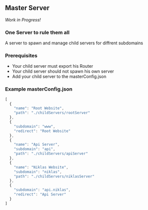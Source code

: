 ## Master Server
_Work in Progress!_

### One Server to rule them all
A server to spawn and manage child servers for diffrent subdomains

### Prerequisites
- Your child server must export his Router
- Your child server should not spawn his own server
- Add your child server to the masterConfig.json

### Example masterConfig.json
``` js
[
  {
    "name": "Root Website",
    "path": "./childServers/rootServer"
  },
  {
    "subdomain": "www",
    "redirect": "Root Website"
  },
  {
    "name": "Api Server",
    "subdomain": "api",
    "path": "./childServers/apiServer"
  },
  {
    "name": "Niklas Website",
    "subdomain": "niklas",
    "path": "./childServers/niklasServer"
  },
  {
    "subdomain": "api.niklas",
    "redirect": "Api Server"
  }
]
```
